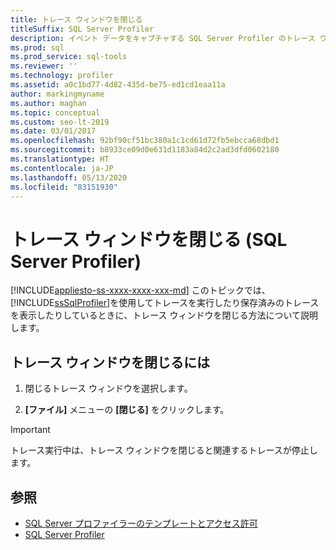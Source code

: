 ```yaml
---
title: トレース ウィンドウを閉じる
titleSuffix: SQL Server Profiler
description: イベント データをキャプチャする SQL Server Profiler のトレース ウィンドウを閉じる方法について説明します。 トレース中または終了後に閉じる方法について説明します。
ms.prod: sql
ms.prod_service: sql-tools
ms.reviewer: ''
ms.technology: profiler
ms.assetid: a0c1bd77-4d82-435d-be75-ed1cd1eaa11a
author: markingmyname
ms.author: maghan
ms.topic: conceptual
ms.custom: seo-lt-2019
ms.date: 03/01/2017
ms.openlocfilehash: 92bf90cf51bc380a1c1cd61d72fb5ebcca68dbd1
ms.sourcegitcommit: b8933ce09d0e631d1183a84d2c2ad3dfd0602180
ms.translationtype: HT
ms.contentlocale: ja-JP
ms.lasthandoff: 05/13/2020
ms.locfileid: "83151930"
---
```

# <a name="close-a-trace-window-sql-server-profiler"></a>トレース ウィンドウを閉じる (SQL Server Profiler)

[!INCLUDE[appliesto-ss-xxxx-xxxx-xxx-md](../../includes/appliesto-ss-xxxx-xxxx-xxx-md.md)]
  このトピックでは、 [!INCLUDE[ssSqlProfiler](../../includes/sssqlprofiler-md.md)]を使用してトレースを実行したり保存済みのトレースを表示したりしているときに、トレース ウィンドウを閉じる方法について説明します。  
  
## <a name="to-close-a-trace-window"></a>トレース ウィンドウを閉じるには
  
1. 閉じるトレース ウィンドウを選択します。  
  
2. **[ファイル]** メニューの **[閉じる]** をクリックします。  
  
> [!IMPORTANT]  
> トレース実行中は、トレース ウィンドウを閉じると関連するトレースが停止します。  
  
## <a name="see-also"></a>参照

- [SQL Server プロファイラーのテンプレートとアクセス許可](../../tools/sql-server-profiler/sql-server-profiler-templates-and-permissions.md)
- [SQL Server Profiler](../../tools/sql-server-profiler/sql-server-profiler.md)